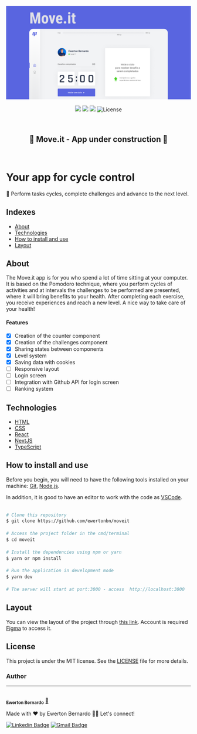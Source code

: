<p align="center"> 
  <a href="https://moveit-application.vercel.app/">
    <img src="./public/images/cover.png" />
  </a>
</p>

<p align="center">
  <img src="https://img.shields.io/github/issues/ewertonbn/moveit" />
  <img src="https://img.shields.io/github/forks/ewertonbn/moveit" />
  <img src="https://img.shields.io/github/stars/ewertonbn/moveit" />
  <img alt="License" src="https://img.shields.io/static/v1?label=license&message=MIT&color=49AA26&labelColor=000000">
</p>

<br>

<h2 align="center">
  🚧 Move.it - App under construction 🚧
</h2>

<br>

<h1 align="left"> 
  Your app for cycle control
</h1>
<p align="left"> 
  🚀 Perform tasks cycles, complete challenges and advance to the next level.
</p>

## Indexes
* [About](#About)
* [Technologies](#Technologies)
* [How to install and use](#How-to-install-and-use)
* [Layout](#Layout)

## About
<p>
The Move.it app is for you who spend a lot of time sitting at your computer. It is based on the Pomodoro technique, where you perform cycles of activities and at intervals the challenges to be performed are presented, where it will bring benefits to your health. After completing each exercise, you receive experiences and reach a new level. A nice way to take care of your health!
</p>

#### Features

- [x] Creation of the counter component
- [x] Creation of the challenges component
- [x] Sharing states between components
- [x] Level system
- [x] Saving data with cookies
- [ ] Responsive layout
- [ ] Login screen
- [ ] Integration with Github API for login screen
- [ ] Ranking system

## Technologies

- [HTML](https://developer.mozilla.org/pt-BR/docs/Web/HTML)
- [CSS](https://developer.mozilla.org/pt-BR/docs/Web/CSS)
- [React](https://pt-br.reactjs.org/)
- [NextJS](https://nextjs.org/)
- [TypeScript](https://www.typescriptlang.org/)

## How to install and use

Before you begin, you will need to have the following tools installed on your machine: [Git](https://git-scm.com), [Node.js](https://nodejs.org/en/). 

In addition, it is good to have an editor to work with the code as [VSCode](https://code.visualstudio.com/).

```bash

# Clone this repository
$ git clone https://github.com/ewertonbn/moveit

# Access the project folder in the cmd/terminal
$ cd moveit

# Install the dependencies using npm or yarn
$ yarn or npm install

# Run the application in development mode
$ yarn dev

# The server will start at port:3000 - access  http://localhost:3000

```
## Layout
You can view the layout of the project through [this link](https://www.figma.com/file/wrb2uWjEGn30cCIoUNCqca/Move.it-2.0-Copy?node-id=160%3A2761). Account is required [Figma](https://figma.com) to access it.

## License

This project is under the MIT license. See the [LICENSE](LICENSE.md) file  for more details.

### Author
---

<a href="https://app.rocketseat.com.br/me/ewertonbn">
 <img style="border-radius: 50%;" src="https://avatars.githubusercontent.com/u/51422612?s=400&u=484543fd0d36555a0646ee0d7dd77fe147664691&v=4" width="100px;" alt=""/>
 <br />
 <sub><b>Ewerton Bernardo</b></sub></a> <a href="https://app.rocketseat.com.br/me/ewertonbn/" title="Rocketseat">🚀</a>


Made with ❤️ by Ewerton Bernardo 👋🏽 Let's connect! 

[![Linkedin Badge](https://img.shields.io/badge/-Linkedin-blue?style=flat-square&logo=Linkedin&logoColor=white&link=https://www.linkedin.com/in/ewertonbn/)](https://www.linkedin.com/in/ewertonbn/) 
[![Gmail Badge](https://img.shields.io/badge/-ewertonbn.dev@gmail.com-c14438?style=flat-square&logo=Gmail&logoColor=white&link=mailto:ewertonbn.dev@gmail.com)](mailto:ewertonbn.dev@gmail.com)